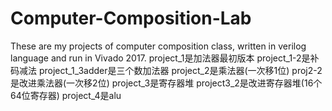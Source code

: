 # Computer-Composition-Lab
These are my projects of computer composition class, written in verilog language and run in Vivado 2017.
project_1是加法器最初版本
project_1-2是补码减法
project_1_3adder是三个数加法器
project_2是乘法器(一次移1位)
proj2-2是改进乘法器(一次移2位)
project_3是寄存器堆
project3_2是改进寄存器堆(16个64位寄存器)
project_4是alu
